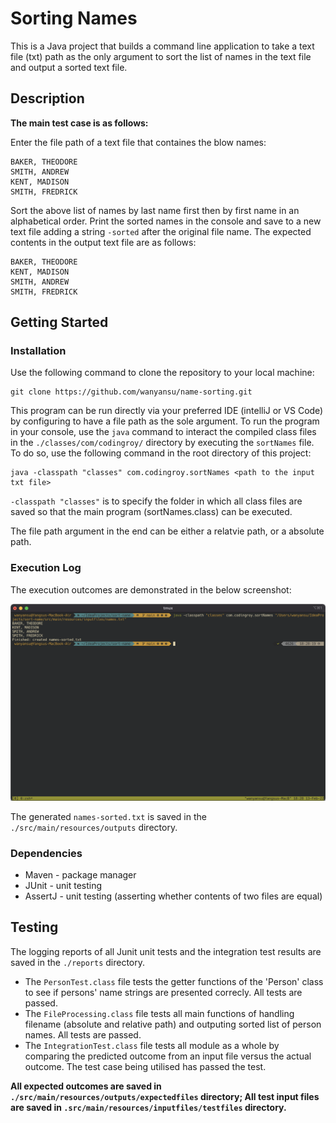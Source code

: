 # Sorting Names

This is a Java project that builds a command line application to take a text file (txt) path as the only argument to sort the list of names in the text file and
output a sorted text file.

## Description

__The main test case is as follows:__

Enter the file path of a text file that containes the blow names:
```
BAKER, THEODORE
SMITH, ANDREW
KENT, MADISON
SMITH, FREDRICK
```

Sort the above list of names by last name first then by first name in an alphabetical order. Print the sorted names in the console and save to a new text file
adding a string `-sorted` after the original file name. The expected contents in the output text file are as follows:
```
BAKER, THEODORE
KENT, MADISON
SMITH, ANDREW
SMITH, FREDRICK
```
## Getting Started

### Installation

Use the following command to clone the repository to your local machine:
```
git clone https://github.com/wanyansu/name-sorting.git
```
This program can be run directly via your preferred IDE (intelliJ or VS Code) by configuring to have a file path as the sole argument. To run the program in your console, use the `java` command to interact the compiled class files in the `./classes/com/codingroy/` directory by executing the `sortNames` file. To do so, use the following command in the root directory of this project:
```
java -classpath "classes" com.codingroy.sortNames <path to the input txt file> 
```

`-classpath "classes"` is to specify the folder in which all class files are saved so that the main program (sortNames.class) can be executed.

The file path argument in the end can be either a relatvie path, or a absolute path.


### Execution Log

The execution outcomes are demonstrated in the below screenshot:

<img src="images/20220213_terminal_log.png" width=800>

The generated `names-sorted.txt` is saved in the `./src/main/resources/outputs` directory.

### Dependencies

* Maven - package manager
* JUnit - unit testing
* AssertJ - unit testing (asserting whether contents of two files are equal)

## Testing

The logging reports of all Junit unit tests and the integration test results are saved in the `./reports` directory.

* The `PersonTest.class` file tests the getter functions of the 'Person' class to see if persons' name strings are presented correcly. All tests are passed.
* The `FileProcessing.class` file tests all main functions of handling filename (absolute and relative path) and outputing sorted list of person names. All tests are passed.
* The `IntegrationTest.class` file tests all module as a whole by comparing the predicted outcome from an input file versus the actual outcome. The test case being utilised has passed the test.

__All expected outcomes are saved in `./src/main/resources/outputs/expectedfiles` directory; All test input files are saved in `.src/main/resources/inputfiles/testfiles` directory.__
